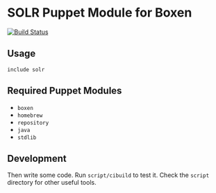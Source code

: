 # SOLR Puppet Module for Boxen

[![Build Status](https://travis-ci.org/boxen/puppet-solr.png?branch=master)](https://travis-ci.org/boxen/puppet-solr)

## Usage

```puppet
include solr
```

## Required Puppet Modules

* `boxen`
* `homebrew`
* `repository`
* `java`
* `stdlib`

## Development

Then write some code. Run `script/cibuild` to test it. Check the `script`
directory for other useful tools.
